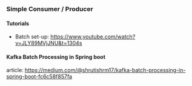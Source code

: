 ### Simple Consumer / Producer

#### Tutorials

* Batch set-up: https://www.youtube.com/watch?v=JLY89MVjJNU&t=1304s

#### Kafka Batch Processing in Spring boot

article: https://medium.com/@shrutishrm17/kafka-batch-processing-in-spring-boot-fc6c58f857fa